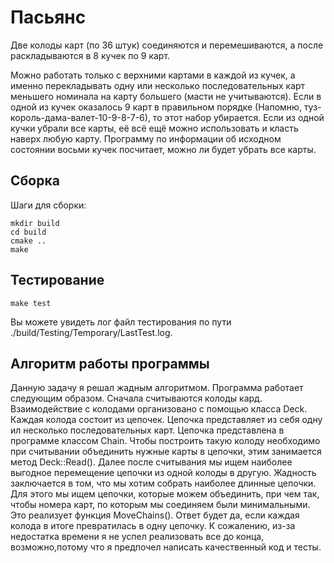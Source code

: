 # Пасьянс
Две колоды карт (по 36 штук) соединяются и перемешиваются, а после раскладываются в 8 кучек по 9 карт. 

Можно работать только с верхними картами в каждой из кучек, а именно перекладывать одну или несколько последовательных карт меньшего номинала на карту большего (масти не учитываются). 
Если в одной из кучек оказалось 9 карт в правильном порядке (Напомню, туз-король-дама-валет-10-9-8-7-6), то этот набор убирается. 
Если из одной кучки убрали все карты, её всё ещё можно использовать и класть наверх любую карту. 
Программу по информации об исходном состоянии восьми кучек посчитает, можно ли будет убрать все карты.
## Сборка

Шаги для сборки:
```
mkdir build
cd build
cmake ..
make
```
## Тестирование

```
make test
```
Вы можете увидеть лог файл тестирования по пути ./build/Testing/Temporary/LastTest.log.

## Алгоритм работы программы
Данную задачу я решал жадным алгоритмом. Программа работает следующим образом. Сначала считываются колоды кард. Взаимодействие с колодами организовано с помощью класса Deck. Каждая колода состоит из цепочек. Цепочка представляет из себя одну ил несколько последовательных карт. Цепочка представлена в программе классом Chain. Чтобы построить такую колоду необходимо при считывании объединить нужные карты в цепочки, этим занимается метод Deck::Read(). Далее после считывания мы ищем наиболее выгодное перемещение цепочки из одной колоды в другую. Жадность заключается в том, что мы хотим собрать наиболее длинные цепочки. Для этого мы ищем цепочки, которые можем объединить, при чем так, чтобы номера карт, по которым мы соединяем были минимальными. Это реализует функция MoveChains(). Ответ будет да, если каждая колода в итоге превратилась в одну цепочку. К сожалению, из-за недостатка времени я не успел реализовать все до конца, возможно,потому что я предпочел написать качественный код и тесты.